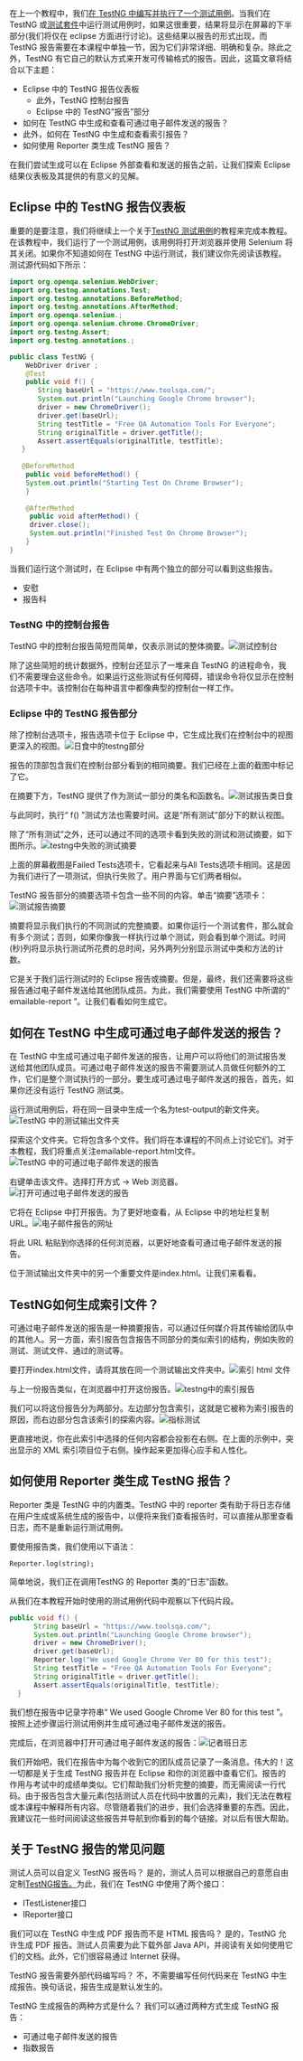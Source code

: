 在上一个教程中，我们[在 TestNG 中编写并执行了一个测试用例](https://www.toolsqa.com/testng/testng-test/)。当我们在 TestNG 或[测试套件](https://www.toolsqa.com/testng/testng-test-suite/)中运行测试用例时，如果这很重要，结果将显示在屏幕的下半部分(我们将仅在 eclipse 方面进行讨论)。这些结果以报告的形式出现，而TestNG 报告需要在本课程中单独一节，因为它们非常详细、明确和复杂。除此之外，TestNG 有它自己的默认方式来开发可传输格式的报告。因此，这篇文章将结合以下主题：

-   Eclipse 中的 TestNG 报告仪表板
    -   此外，TestNG 控制台报告
    -   Eclipse 中的 TestNG“报告”部分
-   如何在 TestNG 中生成和查看可通过电子邮件发送的报告？
-   此外，如何在 TestNG 中生成和查看索引报告？
-   如何使用 Reporter 类生成 TestNG 报告？

在我们尝试生成可以在 Eclipse 外部查看和发送的报告之前，让我们探索 Eclipse 结果仪表板及其提供的有意义的见解。

## Eclipse 中的 TestNG 报告仪表板

重要的是要注意，我们将继续上一个关于[TestNG 测试用例](https://www.toolsqa.com/testng/testng-test/)的教程来完成本教程。在该教程中，我们运行了一个测试用例，该用例将打开浏览器并使用 Selenium 将其关闭。如果你不知道如何在 TestNG 中运行测试，我们建议你先阅读该教程。测试源代码如下所示：

```java
import org.openqa.selenium.WebDriver;
import org.testng.annotations.Test;
import org.testng.annotations.BeforeMethod;
import org.testng.annotations.AfterMethod;
import org.openqa.selenium.;
import org.openqa.selenium.chrome.ChromeDriver;
import org.testng.Assert;
import org.testng.annotations.;

public class TestNG {
    WebDriver driver ;
    @Test
    public void f() {
	   String baseUrl = "https://www.toolsqa.com/";
	   System.out.println("Launching Google Chrome browser"); 
	   driver = new ChromeDriver();
	   driver.get(baseUrl);
	   String testTitle = "Free QA Automation Tools For Everyone";
	   String originalTitle = driver.getTitle();
	   Assert.assertEquals(originalTitle, testTitle);
   }
	
   @BeforeMethod
    public void beforeMethod() {
	System.out.println("Starting Test On Chrome Browser");
    }
	
    @AfterMethod
     public void afterMethod() {
	 driver.close();
	 System.out.println("Finished Test On Chrome Browser");
    }
}
```

当我们运行这个测试时，在 Eclipse 中有两个独立的部分可以看到这些报告。

-   安慰
-   报告科

### TestNG 中的控制台报告

TestNG 中的控制台报告简短而简单，仅表示测试的整体摘要。![测试控制台](https://www.toolsqa.com/gallery/TestNG/1-testng%20console.png)

除了这些简短的统计数据外，控制台还显示了一堆来自 TestNG 的进程命令，我们不需要理会这些命令。如果运行这些测试有任何障碍，错误命令将仅显示在控制台选项卡中。该控制台在每种语言中都像典型的控制台一样工作。

### Eclipse 中的 TestNG 报告部分

除了控制台选项卡，报告选项卡位于 Eclipse 中，它生成比我们在控制台中的视图更深入的视图。![日食中的testng部分](https://www.toolsqa.com/gallery/TestNG/2-testng%20section%20in%20eclipse.png)

报告的顶部包含我们在控制台部分看到的相同摘要。我们已经在上面的截图中标记了它。

在摘要下方，TestNG 提供了作为测试一部分的类名和函数名。![测试报告类日食](https://www.toolsqa.com/gallery/TestNG/3-testng%20report%20class%20eclipse.png)

与此同时，执行“ f() ”测试方法也需要时间。这是“所有测试”部分下的默认视图。

除了“所有测试”之外，还可以通过不同的选项卡看到失败的测试和测试摘要，如下图所示。![testng中失败的测试摘要](https://www.toolsqa.com/gallery/TestNG/4-failed%20test%20summary%20in%20testng.png)

上面的屏幕截图是Failed Tests选项卡，它看起来与All Tests选项卡相同。这是因为我们进行了一项测试，但执行失败了。用户界面与它们两者相似。

TestNG 报告部分的摘要选项卡包含一些不同的内容。单击“摘要”选项卡：![测试报告摘要](https://www.toolsqa.com/gallery/TestNG/5-testng%20report%20summary.png)

摘要将显示我们执行的不同测试的完整摘要。如果你运行一个测试套件，那么就会有多个测试；否则，如果你像我一样执行过单个测试，则会看到单个测试。时间(秒)列将显示执行测试所花费的总时间，另外两列分别显示测试中类和方法的计数。

它是关于我们运行测试时的 Eclipse 报告或摘要。但是，最终，我们还需要将这些报告通过电子邮件发送给其他团队成员。为此，我们需要使用 TestNG 中所谓的“ emailable-report ”。让我们看看如何生成它。

## 如何在 TestNG 中生成可通过电子邮件发送的报告？

在 TestNG 中生成可通过电子邮件发送的报告，让用户可以将他们的测试报告发送给其他团队成员。可通过电子邮件发送的报告不需要测试人员做任何额外的工作，它们是整个测试执行的一部分。要生成可通过电子邮件发送的报告，首先，如果你还没有运行 TestNG 测试类。

运行测试用例后，将在同一目录中生成一个名为test-output的新文件夹。![TestNG 中的测试输出文件夹](https://www.toolsqa.com/gallery/TestNG/6-test%20output%20folder%20in%20TestNG.png)

探索这个文件夹。它将包含多个文件。我们将在本课程的不同点上讨论它们。对于本教程，我们将重点关注emailable-report.html文件。![TestNG 中的可通过电子邮件发送的报告](https://www.toolsqa.com/gallery/TestNG/7-emailable%20report%20in%20TestNG.png)

右键单击该文件。选择打开方式 -> Web 浏览器。![打开可通过电子邮件发送的报告](https://www.toolsqa.com/gallery/TestNG/8-open%20emailable%20reports.png)

它将在 Eclipse 中打开报告。为了更好地查看，从 Eclipse 中的地址栏复制 URL。![电子邮件报告的网址](https://www.toolsqa.com/gallery/TestNG/9-url%20of%20emailable%20report.png)

将此 URL 粘贴到你选择的任何浏览器，以更好地查看可通过电子邮件发送的报告。

位于测试输出文件夹中的另一个重要文件是index.html。让我们来看看。

## TestNG如何生成索引文件？

可通过电子邮件发送的报告是一种摘要报告，可以通过任何媒介将其传输给团队中的其他人。另一方面，索引报告包含报告不同部分的类似索引的结构，例如失败的测试、测试文件、通过的测试等。

要打开index.html文件，请将其放在同一个测试输出文件夹中。![索引 html 文件](https://www.toolsqa.com/gallery/TestNG/10-index%20html%20file.png)

与上一份报告类似，在浏览器中打开这份报告。![testng中的索引报告](https://www.toolsqa.com/gallery/TestNG/11-index%20report%20in%20testng.png)

我们可以将这份报告分为两部分。左边部分包含索引，这就是它被称为索引报告的原因，而右边部分包含该索引的探索内容。![指标测试](https://www.toolsqa.com/gallery/TestNG/12-index%20testng.png)

更直接地说，你在此索引中选择的任何内容都会投影在右侧。在上面的示例中，突出显示的 XML 索引项目位于右侧。操作起来更加得心应手和人性化。

## 如何使用 Reporter 类生成 TestNG 报告？

Reporter 类是 TestNG 中的内置类。TestNG 中的 reporter 类有助于将日志存储在用户生成或系统生成的报告中，以便将来我们查看报告时，可以直接从那里查看日志，而不是重新运行测试用例。

要使用报告类，我们使用以下语法：

`Reporter.log(string);`

简单地说，我们正在调用TestNG 的 Reporter 类的“日志”函数。

从我们在本教程开始时使用的测试用例代码中观察以下代码片段。

```java
public void f() {
	  String baseUrl = "https://www.toolsqa.com/"; 
	  System.out.println("Launching Google Chrome browser"); 
	  driver = new ChromeDriver();
	  driver.get(baseUrl);
	  Reporter.log("We used Google Chrome Ver 80 for this test");
	  String testTitle = "Free QA Automation Tools For Everyone";
	  String originalTitle = driver.getTitle();
	  Assert.assertEquals(originalTitle, testTitle);
  }
```

我们想在报告中记录字符串“ We used Google Chrome Ver 80 for this test ”。按照上述步骤运行测试用例并生成可通过电子邮件发送的报告。

完成后，在浏览器中打开可通过电子邮件发送的报告：![记者班日志](https://www.toolsqa.com/gallery/TestNG/13-reporter%20class%20log.png)

我们开始吧，我们在报告中为每个收到它的团队成员记录了一条消息。伟大的！这一切都是关于生成 TestNG 报告并在 Eclipse 和你的浏览器中查看它们。报告的作用与考试中的成绩单类似。它们帮助我们分析完整的摘要，而无需阅读一行代码。由于报告包含大量元素(包括测试人员在代码中放置的元素)，我们无法在教程或本课程中解释所有内容。尽管随着我们的进步，我们会选择重要的东西。因此，我建议花一些时间阅读这些报告并导航到你看到的每个链接。对以后有很大帮助。

## 关于 TestNG 报告的常见问题

测试人员可以自定义 TestNG 报告吗？
是的，测试人员可以根据自己的意愿自由定制[TestNG报告。](https://testng.org/doc/)为此，我们在 TestNG 中使用了两个接口：

-   ITestListener接口
-   IReporter接口

我们可以在 TestNG 中生成 PDF 报告而不是 HTML 报告吗？
是的，TestNG 允许生成 PDF 报告。测试人员需要为此下载外部 Java API，并阅读有关如何使用它们的文档。此外，它们很容易通过 Internet 获得。

TestNG 报告需要外部代码编写吗？
不，不需要编写任何代码来在 TestNG 中生成报告。换句话说，报告生成是默认发生的。

TestNG 生成报告的两种方式是什么？
我们可以通过两种方式生成 TestNG 报告：

-   可通过电子邮件发送的报告
-   指数报告